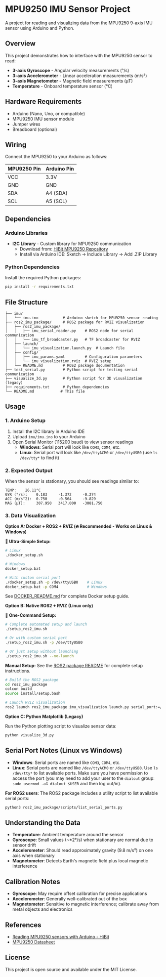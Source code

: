 # MPU9250 IMU Sensor Project

A project for reading and visualizing data from the MPU9250 9-axis IMU sensor using Arduino and Python.

## Overview

This project demonstrates how to interface with the MPU9250 sensor to read:

- **3-axis Gyroscope** - Angular velocity measurements (°/s)
- **3-axis Accelerometer** - Linear acceleration measurements (m/s²)
- **3-axis Magnetometer** - Magnetic field measurements (μT)
- **Temperature** - Onboard temperature sensor (°C)

## Hardware Requirements

- Arduino (Nano, Uno, or compatible)
- MPU9250 IMU sensor module
- Jumper wires
- Breadboard (optional)

## Wiring

Connect the MPU9250 to your Arduino as follows:

| MPU9250 Pin | Arduino Pin |
| ----------- | ----------- |
| VCC         | 3.3V        |
| GND         | GND         |
| SDA         | A4 (SDA)    |
| SCL         | A5 (SCL)    |

## Dependencies

### Arduino Libraries

- **I2C Library** - Custom library for MPU9250 communication
  - Download from: [HiBit MPU9250 Repository](https://github.com/hibit-dev/mpu9250/raw/master/lib/I2C.zip)
  - Install via Arduino IDE: Sketch → Include Library → Add .ZIP Library

### Python Dependencies

Install the required Python packages:

```bash
pip install -r requirements.txt
```

## File Structure

```
├── imu/
│   └── imu.ino           # Arduino sketch for MPU9250 sensor reading
├── ros2_imu_package/     # ROS2 package for RVIZ visualization
│   ├── ros2_imu_package/
│   │   ├── imu_serial_reader.py    # ROS2 node for serial communication
│   │   └── imu_tf_broadcaster.py   # TF broadcaster for RVIZ
│   ├── launch/
│   │   └── imu_visualization.launch.py  # Launch file
│   ├── config/
│   │   ├── imu_params.yaml         # Configuration parameters
│   │   └── imu_visualization.rviz  # RVIZ setup
│   └── README.md         # ROS2 package documentation
├── test_serial.py        # Python script for testing serial communication
├── visualize_3d.py       # Python script for 3D visualization (legacy)
├── requirements.txt      # Python dependencies
└── README.md            # This file
```

## Usage

### 1. Arduino Setup

1. Install the I2C library in Arduino IDE
2. Upload `imu/imu.ino` to your Arduino
3. Open Serial Monitor (115200 baud) to view sensor readings
   - **Windows**: Serial port will look like `COM3`, `COM4`, etc.
   - **Linux**: Serial port will look like `/dev/ttyACM0` or `/dev/ttyUSB0` (use `ls /dev/tty*` to find it)

### 2. Expected Output

When the sensor is stationary, you should see readings similar to:

```
TEMP:    26.11°C
GYR (°/s):    0.183     -1.372     -0.274
ACC (m/s^2):  0.750     -0.564     -9.829
MAG (μT):     307.950   3417.000   -3081.750
```

### 3. Data Visualization

**Option A: Docker + ROS2 + RVIZ (🔥 Recommended - Works on Linux & Windows)**

**🚀 Ultra-Simple Setup:**
```bash
# Linux
./docker_setup.sh

# Windows
docker_setup.bat

# With custom serial port
./docker_setup.sh -p /dev/ttyUSB0    # Linux
docker_setup.bat -p COM4             # Windows
```

See [DOCKER_README.md](DOCKER_README.md) for complete Docker setup guide.

**Option B: Native ROS2 + RVIZ (Linux only)**

**🚀 One-Command Setup:**
```bash
# Complete automated setup and launch
./setup_ros2_imu.sh

# Or with custom serial port
./setup_ros2_imu.sh -p /dev/ttyUSB0

# Or just setup without launching
./setup_ros2_imu.sh --no-launch
```

**Manual Setup:**
See the [ROS2 package README](ros2_imu_package/README.md) for complete setup instructions.

```bash
# Build the ROS2 package
cd ros2_imu_package
colcon build
source install/setup.bash

# Launch RVIZ visualization
ros2 launch ros2_imu_package imu_visualization.launch.py serial_port:=/dev/ttyACM0
```

**Option C: Python Matplotlib (Legacy)**

Run the Python plotting script to visualize sensor data:

```bash
python visualize_3d.py
```

## Serial Port Notes (Linux vs Windows)

- **Windows**: Serial ports are named like `COM3`, `COM4`, etc.
- **Linux**: Serial ports are named like `/dev/ttyACM0` or `/dev/ttyUSB0`. Use `ls /dev/tty*` to list available ports. Make sure you have permission to access the port (you may need to add your user to the `dialout` group: `sudo usermod -aG dialout $USER` and then log out/in).

**For ROS2 users**: The ROS2 package includes a utility script to list available serial ports:
```bash
python3 ros2_imu_package/scripts/list_serial_ports.py
```

## Understanding the Data

- **Temperature**: Ambient temperature around the sensor
- **Gyroscope**: Small values (~±2°/s) when stationary are normal due to sensor drift
- **Accelerometer**: Should read approximately gravity (9.8 m/s²) on one axis when stationary
- **Magnetometer**: Detects Earth's magnetic field plus local magnetic interference

## Calibration Notes

- **Gyroscope**: May require offset calibration for precise applications
- **Accelerometer**: Generally well-calibrated out of the box
- **Magnetometer**: Sensitive to magnetic interference; calibrate away from metal objects and electronics

## References

- [Reading MPU9250 sensors with Arduino - HiBit](https://www.hibit.dev/posts/36/reading-mpu9250-sensors-with-arduino)
- [MPU9250 Datasheet](https://invensense.tdk.com/wp-content/uploads/2015/02/PS-MPU-9250A-01-v1.1.pdf)

## License

This project is open source and available under the MIT License.
